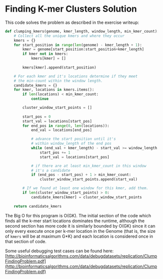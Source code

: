 # Finding K-mer Clusters Solution

This code solves the problem as described in the exercise writeup:

```python
def clumping_kmers(genome, kmer_length, window_length, min_kmer_count):
    # Collect all the unique kmers and where they occur
    kmers = {}
    for start_position in range(len(genome) - kmer_length + 1):
        kmer = genome[start_position:start_position+kmer_length]
        if kmer not in kmers:
            kmers[kmer] = []
        
        kmers[kmer].append(start_position)

    # For each kmer and it's locations determine if they meet
    # the min-count within the window length.
    candidate_kmers = {}
    for kmer, locations in kmers.items():
        if len(locations) < min_kmer_count:
            continue

        cluster_window_start_points = []
        
        start_pos = 0
        start_val = locations[start_pos]
        for end_pos in range(0, len(locations)):
            end_val = locations[end_pos]

            # advance the start position until it's
            # within window_length of the end pos
            while (end_val + kmer_length) - start_val >= window_length:
                start_pos += 1
                start_val = locations[start_pos]

            # if there are at least min_kmer_count in this window
            # it's a candidate
            if (end_pos - start_pos) + 1 > min_kmer_count:
                cluster_window_start_points.append(start_val) 

        # If we found at least one window for this kmer, add them.
        if len(cluster_window_start_points) > 0:
            candidate_kmers[kmer] = cluster_window_start_points
    
    return candidate_kmers
```

The Big O for this program is O(GK). The initial section of the code which finds all the k-mer start locations dominates the runtime, although the second section has more code it is similarly bounded by O(GK) since it can only every execute once per k-mer location in the Genome (that is, the size of `kmers` will be at maximum G*K) and each location is considered once in that section of code. 

Some useful debugging test cases can be found here: [http://bioinformaticsalgorithms.com/data/debugdatasets/replication/ClumpFindingProblem.pdf](http://bioinformaticsalgorithms.com/data/debugdatasets/replication/ClumpFindingProblem.pdf)